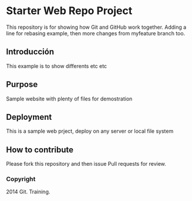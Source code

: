 # Starter Web Repo Project

This repository is for showing how Git and GitHub work together. Adding a line for rebasing example, then more changes from myfeature branch too.

## Introducción

This example is to show differents etc etc

## Purpose

Sample website with plenty of files for demostration

## Deployment

This is a sample web prject, deploy on any server or local file system
## How to contribute

Please fork this repository and then issue Pull requests for review.

### Copyright

2014 Git. Training.